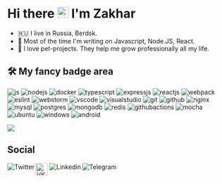 # Hi there <img src="https://media.giphy.com/media/hvRJCLFzcasrR4ia7z/giphy.gif" width="25px"> I'm Zakhar

- 🇷🇺 I live in Russia, Berdsk.
- 🤖 Most of the time I'm writing on Javascript, Node.JS, React.
- 🚀 I love pet-projects. They help me grow professionally all my life.

## 🛠 My fancy badge area

![js](https://img.shields.io/badge/javascript-%23323330.svg?style=for-the-badge&logo=javascript&logoColor=%23F7DF1E)
![nodejs](https://img.shields.io/badge/node.js-%2343853D.svg?style=for-the-badge&logo=node-dot-js&logoColor=white)
![docker](https://img.shields.io/badge/docker-%230db7ed.svg?style=for-the-badge&logo=docker&logoColor=white)
![typescript](https://img.shields.io/badge/typescript-%23007ACC.svg?style=for-the-badge&logo=typescript&logoColor=white)
![expressjs](https://img.shields.io/badge/express.js-%23404d59.svg?style=for-the-badge&logo=express&logoColor=%2361DAFB)
![reactjs](https://img.shields.io/badge/react-%2320232a.svg?style=for-the-badge&logo=react&logoColor=%2361DAFB)
![webpack](https://img.shields.io/badge/webpack-%238DD6F9.svg?style=for-the-badge&logo=webpack&logoColor=black)
![eslint](https://img.shields.io/badge/ESLint-4B3263?style=for-the-badge&logo=eslint&logoColor=white)
![webstorm](https://img.shields.io/badge/webstorm-143?style=for-the-badge&logo=webstorm&logoColor=white&color=black)
![vscode](https://img.shields.io/badge/VisualStudioCode-0078d7.svg?style=for-the-badge&logo=visual-studio-code&logoColor=white)
![visualstudio](https://img.shields.io/badge/VisualStudio-5C2D91.svg?style=for-the-badge&logo=visual-studio&logoColor=white)
![git](https://img.shields.io/badge/git-%23F05033.svg?style=for-the-badge&logo=git&logoColor=white)
![github](https://img.shields.io/badge/github-%23121011.svg?style=for-the-badge&logo=github&logoColor=white)
![nginx](https://img.shields.io/badge/nginx-%23009639.svg?style=for-the-badge&logo=nginx&logoColor=white)
![mysql](https://img.shields.io/badge/mysql-%2300f.svg?style=for-the-badge&logo=mysql&logoColor=white)
![postgres](https://img.shields.io/badge/postgres-%23316192.svg?style=for-the-badge&logo=postgresql&logoColor=white)
![mongodb](https://img.shields.io/badge/MongoDB-%234ea94b.svg?style=for-the-badge&logo=mongodb&logoColor=white)
![redis](https://img.shields.io/badge/redis-%23DD0031.svg?style=for-the-badge&logo=redis&logoColor=white)
![githubactions](https://img.shields.io/badge/githubactions-%232671E5.svg?style=for-the-badge&logo=githubactions&logoColor=white)
![mocha](https://img.shields.io/badge/-mocha-%238D6748?style=for-the-badge&logo=mocha&logoColor=white)
![ubuntu](https://img.shields.io/badge/Ubuntu-E95420?style=for-the-badge&logo=ubuntu&logoColor=white)
![windows](https://img.shields.io/badge/Windows-0078D6?style=for-the-badge&logo=windows&logoColor=white)
![android](https://img.shields.io/badge/Android-3DDC84?style=for-the-badge&logo=android&logoColor=white)

<img align="center" src="https://github-readme-stats.vercel.app/api/top-langs/?username=ZakharYA&layout=compact&theme=material-palenight" />

## Social
<a href="https://twitter.com/Zakhar_YP">
  <img align="left" src="https://img.shields.io/badge/Zakhar_YP-%231DA1F2.svg?style=for-the-badge&logo=Twitter&logoColor=white" alt="Twitter" />
</a>
<a href="https://vk.com/ghost1337gg">
  <img height="28" align="left" src="https://uc0dc57c5a0096d7178161b4ff9e.previews.dropboxusercontent.com/p/thumb/ABelUyMrXvqhkv-9NhfV88sVCvDXk0PWjSVj7f7OrlRLfY0wueOd1hXSwSwVOEkC9-RndM5bwg9BAREuHNrUKtQL3p4MT3q2UQAg0mLRjELQiELRtmdI4F-tVrQGK54L37YCmmkajRFKtlMQ6n8AOBnsHpiF8aHqhXRFN5KSu62LUEOepOxysmR5-treRbmSP6HwzrAuykFmqGFDD6kYVa3Bm5D_BGoI9thfNDjkY_Yyd78j_EYNr6Xg0dHKmDBSE8BnoVLCMThPI31IwUV4ZI_Ig0CMwynBH0pD0iknPSd3JrGYuGp4dxVMhgf7WqPGH5mbaiuzwjOyKALYuWVDL-uWPX3KyyRlppM8TM-oXxKBG9MnMdXkEu5IqCIzds-n_4wQl_SdXj4pyXAfgeZ5NDmEQ734P2DrtKPEYvdFfTx34g/p.png" alt="VK" />
</a>
<a href="https://linkedin.com/in/zakhar-yaitskikh-a52a79213">
  <img align="left" src="https://img.shields.io/badge/linkedin-%230077B5.svg?style=for-the-badge&logo=linkedin&logoColor=white" alt="Linkedin" />
</a>
<a href="https://t.me/ghost1337gg">
  <img align="left" src="https://img.shields.io/badge/Telegram-2CA5E0?style=for-the-badge&logo=telegram&logoColor=white" alt="Telegram" />
</a>
